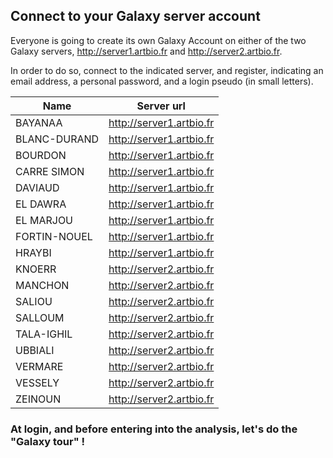 ## Connect to your Galaxy server account

Everyone is going to create its own Galaxy Account on either of the two Galaxy servers, http://server1.artbio.fr and http://server2.artbio.fr.

In order to do so, connect to the indicated server, and register, indicating an email address, a personal password, and a login pseudo (in small letters).

| Name         | Server url               |
|--------------|--------------------------|
| BAYANAA      | http://server1.artbio.fr |
| BLANC-DURAND | http://server1.artbio.fr |
| BOURDON      | http://server1.artbio.fr |
| CARRE SIMON  | http://server1.artbio.fr |
| DAVIAUD      | http://server1.artbio.fr |
| EL DAWRA     | http://server1.artbio.fr |
| EL MARJOU    | http://server1.artbio.fr |
| FORTIN-NOUEL | http://server1.artbio.fr |
| HRAYBI       | http://server1.artbio.fr |
| KNOERR       | http://server2.artbio.fr |
| MANCHON      | http://server2.artbio.fr |
| SALIOU       | http://server2.artbio.fr |
| SALLOUM      | http://server2.artbio.fr |
| TALA-IGHIL   | http://server2.artbio.fr |
| UBBIALI      | http://server2.artbio.fr |
| VERMARE      | http://server2.artbio.fr |
| VESSELY      | http://server2.artbio.fr |
| ZEINOUN      | http://server2.artbio.fr |


### At login, and before entering into the analysis, let's do the "Galaxy tour" !




